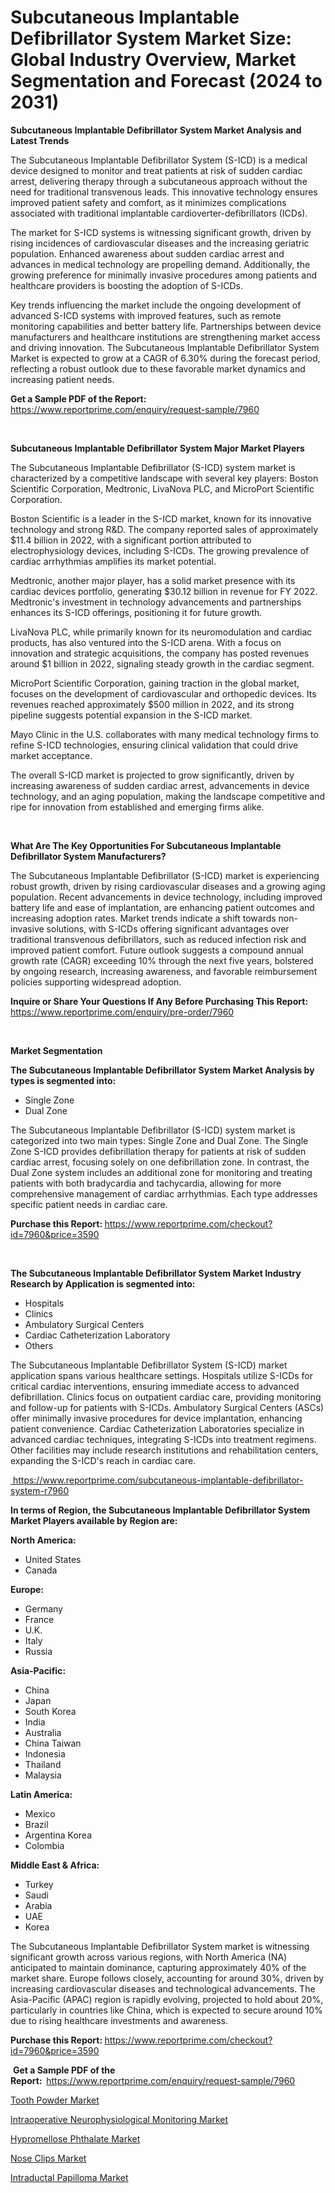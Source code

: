 <p><h1>Subcutaneous Implantable Defibrillator System Market Size: Global Industry Overview, Market Segmentation and Forecast (2024 to 2031)</h1></p><p><strong>Subcutaneous Implantable Defibrillator System Market Analysis and Latest Trends</strong></p>
<p><p>The Subcutaneous Implantable Defibrillator System (S-ICD) is a medical device designed to monitor and treat patients at risk of sudden cardiac arrest, delivering therapy through a subcutaneous approach without the need for traditional transvenous leads. This innovative technology ensures improved patient safety and comfort, as it minimizes complications associated with traditional implantable cardioverter-defibrillators (ICDs). </p><p>The market for S-ICD systems is witnessing significant growth, driven by rising incidences of cardiovascular diseases and the increasing geriatric population. Enhanced awareness about sudden cardiac arrest and advances in medical technology are propelling demand. Additionally, the growing preference for minimally invasive procedures among patients and healthcare providers is boosting the adoption of S-ICDs. </p><p>Key trends influencing the market include the ongoing development of advanced S-ICD systems with improved features, such as remote monitoring capabilities and better battery life. Partnerships between device manufacturers and healthcare institutions are strengthening market access and driving innovation. The Subcutaneous Implantable Defibrillator System Market is expected to grow at a CAGR of 6.30% during the forecast period, reflecting a robust outlook due to these favorable market dynamics and increasing patient needs.</p></p>
<p><strong>Get a Sample PDF of the Report:&nbsp;</strong> <a href="https://www.reportprime.com/enquiry/request-sample/7960?utm_campaign=39&utm_medium=2&utm_source=Github&utm_content=ia&utm_term=16112024&utm_id=subcutaneous-implantable-defibrillator-system">https://www.reportprime.com/enquiry/request-sample/7960</a></p>
<p>&nbsp;</p>
<p><strong>Subcutaneous Implantable Defibrillator System Major Market Players</strong></p>
<p><p>The Subcutaneous Implantable Defibrillator (S-ICD) system market is characterized by a competitive landscape with several key players: Boston Scientific Corporation, Medtronic, LivaNova PLC, and MicroPort Scientific Corporation. </p><p>Boston Scientific is a leader in the S-ICD market, known for its innovative technology and strong R&D. The company reported sales of approximately $11.4 billion in 2022, with a significant portion attributed to electrophysiology devices, including S-ICDs. The growing prevalence of cardiac arrhythmias amplifies its market potential.</p><p>Medtronic, another major player, has a solid market presence with its cardiac devices portfolio, generating $30.12 billion in revenue for FY 2022. Medtronic's investment in technology advancements and partnerships enhances its S-ICD offerings, positioning it for future growth.</p><p>LivaNova PLC, while primarily known for its neuromodulation and cardiac products, has also ventured into the S-ICD arena. With a focus on innovation and strategic acquisitions, the company has posted revenues around $1 billion in 2022, signaling steady growth in the cardiac segment.</p><p>MicroPort Scientific Corporation, gaining traction in the global market, focuses on the development of cardiovascular and orthopedic devices. Its revenues reached approximately $500 million in 2022, and its strong pipeline suggests potential expansion in the S-ICD market.</p><p>Mayo Clinic in the U.S. collaborates with many medical technology firms to refine S-ICD technologies, ensuring clinical validation that could drive market acceptance.</p><p>The overall S-ICD market is projected to grow significantly, driven by increasing awareness of sudden cardiac arrest, advancements in device technology, and an aging population, making the landscape competitive and ripe for innovation from established and emerging firms alike.</p></p>
<p>&nbsp;</p>
<p><strong>What Are The Key Opportunities For Subcutaneous Implantable Defibrillator System Manufacturers?</strong></p>
<p><p>The Subcutaneous Implantable Defibrillator (S-ICD) market is experiencing robust growth, driven by rising cardiovascular diseases and a growing aging population. Recent advancements in device technology, including improved battery life and ease of implantation, are enhancing patient outcomes and increasing adoption rates. Market trends indicate a shift towards non-invasive solutions, with S-ICDs offering significant advantages over traditional transvenous defibrillators, such as reduced infection risk and improved patient comfort. Future outlook suggests a compound annual growth rate (CAGR) exceeding 10% through the next five years, bolstered by ongoing research, increasing awareness, and favorable reimbursement policies supporting widespread adoption.</p></p>
<p><strong>Inquire or Share Your Questions If Any Before Purchasing This Report:</strong> <a href="https://www.reportprime.com/enquiry/pre-order/7960?utm_campaign=39&utm_medium=2&utm_source=Github&utm_content=ia&utm_term=16112024&utm_id=subcutaneous-implantable-defibrillator-system">https://www.reportprime.com/enquiry/pre-order/7960</a></p>
<p>&nbsp;</p>
<p><strong>Market Segmentation</strong></p>
<p><strong>The Subcutaneous Implantable Defibrillator System Market Analysis by types is segmented into:</strong></p>
<p><ul><li>Single Zone</li><li>Dual Zone</li></ul></p>
<p><p>The Subcutaneous Implantable Defibrillator (S-ICD) system market is categorized into two main types: Single Zone and Dual Zone. The Single Zone S-ICD provides defibrillation therapy for patients at risk of sudden cardiac arrest, focusing solely on one defibrillation zone. In contrast, the Dual Zone system includes an additional zone for monitoring and treating patients with both bradycardia and tachycardia, allowing for more comprehensive management of cardiac arrhythmias. Each type addresses specific patient needs in cardiac care.</p></p>
<p><strong>Purchase this Report:&nbsp;</strong><a href="https://www.reportprime.com/checkout?id=7960&price=3590&utm_campaign=39&utm_medium=2&utm_source=Github&utm_content=ia&utm_term=16112024&utm_id=subcutaneous-implantable-defibrillator-system">https://www.reportprime.com/checkout?id=7960&price=3590</a></p>
<p>&nbsp;</p>
<p><strong>The Subcutaneous Implantable Defibrillator System Market Industry Research by Application is segmented into:</strong></p>
<p><ul><li>Hospitals</li><li>Clinics</li><li>Ambulatory Surgical Centers</li><li>Cardiac Catheterization Laboratory</li><li>Others</li></ul></p>
<p><p>The Subcutaneous Implantable Defibrillator System (S-ICD) market application spans various healthcare settings. Hospitals utilize S-ICDs for critical cardiac interventions, ensuring immediate access to advanced defibrillation. Clinics focus on outpatient cardiac care, providing monitoring and follow-up for patients with S-ICDs. Ambulatory Surgical Centers (ASCs) offer minimally invasive procedures for device implantation, enhancing patient convenience. Cardiac Catheterization Laboratories specialize in advanced cardiac techniques, integrating S-ICDs into treatment regimens. Other facilities may include research institutions and rehabilitation centers, expanding the S-ICD's reach in cardiac care.</p></p>
<p><a href="https://www.reportprime.com/subcutaneous-implantable-defibrillator-system-r7960?utm_campaign=39&utm_medium=2&utm_source=Github&utm_content=ia&utm_term=16112024&utm_id=subcutaneous-implantable-defibrillator-system">&nbsp;https://www.reportprime.com/subcutaneous-implantable-defibrillator-system-r7960</a></p>
<p><strong>In terms of Region, the Subcutaneous Implantable Defibrillator System Market Players available by Region are:</strong></p>
<p>
    <p> <strong> North America: </strong>
        <ul>
            <li>United States</li>
            <li>Canada</li>
        </ul>
        </p> 
    <p> <strong> Europe: </strong>
        <ul>
            <li>Germany</li>
            <li>France</li>
            <li>U.K.</li>
            <li>Italy</li>
            <li>Russia</li>
        </ul>
        </p> 
    <p> <strong> Asia-Pacific: </strong>
        <ul>
            <li>China</li>
            <li>Japan</li>
            <li>South Korea</li>
            <li>India</li>
            <li>Australia</li>
            <li>China Taiwan</li>
            <li>Indonesia</li>
            <li>Thailand</li>
            <li>Malaysia</li>
        </ul>
        </p> 
    <p> <strong> Latin America: </strong>
        <ul>
            <li>Mexico</li>
            <li>Brazil</li>
            <li>Argentina Korea</li>
            <li>Colombia</li>
        </ul>
        </p> 
    <p> <strong> Middle East & Africa: </strong>
        <ul>
            <li>Turkey</li>
            <li>Saudi</li>
            <li>Arabia</li>
            <li>UAE</li>
            <li>Korea</li>
        </ul>
    </p>
    </p>
<p><p>The Subcutaneous Implantable Defibrillator System market is witnessing significant growth across various regions, with North America (NA) anticipated to maintain dominance, capturing approximately 40% of the market share. Europe follows closely, accounting for around 30%, driven by increasing cardiovascular diseases and technological advancements. The Asia-Pacific (APAC) region is rapidly evolving, projected to hold about 20%, particularly in countries like China, which is expected to secure around 10% due to rising healthcare investments and awareness.</p></p>
<p><strong>Purchase this Report: </strong><a href="https://www.reportprime.com/checkout?id=7960&price=3590&utm_campaign=39&utm_medium=2&utm_source=Github&utm_content=ia&utm_term=16112024&utm_id=subcutaneous-implantable-defibrillator-system">https://www.reportprime.com/checkout?id=7960&price=3590</a></p>
<p>&nbsp;<strong>Get a Sample PDF of the Report:&nbsp;&nbsp;</strong><a href="https://www.reportprime.com/enquiry/request-sample/7960?utm_campaign=39&utm_medium=2&utm_source=Github&utm_content=ia&utm_term=16112024&utm_id=subcutaneous-implantable-defibrillator-system">https://www.reportprime.com/enquiry/request-sample/7960</a></p>
<p><strong></strong></p>
<p><p><a href="https://www.linkedin.com/pulse/global-tooth-powder-85-cagr-forecast-2024-2031-intelli-forecast-a1cpc?utm_campaign=39&utm_medium=2&utm_source=Github&utm_content=ia&utm_term=16112024&utm_id=subcutaneous-implantable-defibrillator-system">Tooth Powder Market</a></p><p><a href="https://issuu.com/reportprime-2/docs/intraoperative-neurophysiological-m_1f13633014f308?utm_campaign=39&utm_medium=2&utm_source=Github&utm_content=ia&utm_term=16112024&utm_id=subcutaneous-implantable-defibrillator-system">Intraoperative Neurophysiological Monitoring Market</a></p><p><a href="https://www.linkedin.com/pulse/hypromellose-phthalate-market-global-insights-sales-trends-lcm8f?utm_campaign=39&utm_medium=2&utm_source=Github&utm_content=ia&utm_term=16112024&utm_id=subcutaneous-implantable-defibrillator-system">Hypromellose Phthalate Market</a></p><p><a href="https://www.linkedin.com/pulse/nose-clips-market-revolution-2024-2031-trends-shaping-cklac?utm_campaign=39&utm_medium=2&utm_source=Github&utm_content=ia&utm_term=16112024&utm_id=subcutaneous-implantable-defibrillator-system">Nose Clips Market</a></p><p><a href="https://issuu.com/reportprime-2/docs/intraductal-papilloma-market-size-2_fe41d2711a74c4?utm_campaign=39&utm_medium=2&utm_source=Github&utm_content=ia&utm_term=16112024&utm_id=subcutaneous-implantable-defibrillator-system">Intraductal Papilloma Market</a></p></p>